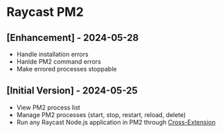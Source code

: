 # Raycast PM2

## [Enhancement] - 2024-05-28

- Handle installation errors
- Hanlde PM2 command errors
- Make errored processes stoppable

## [Initial Version] - 2024-05-25

- View PM2 process list
- Manage PM2 processes (start, stop, restart, reload, delete)
- Run any Raycast Node.js application in PM2 through [Cross-Extension](https://github.com/LitoMore/raycast-cross-extension-conventions)

